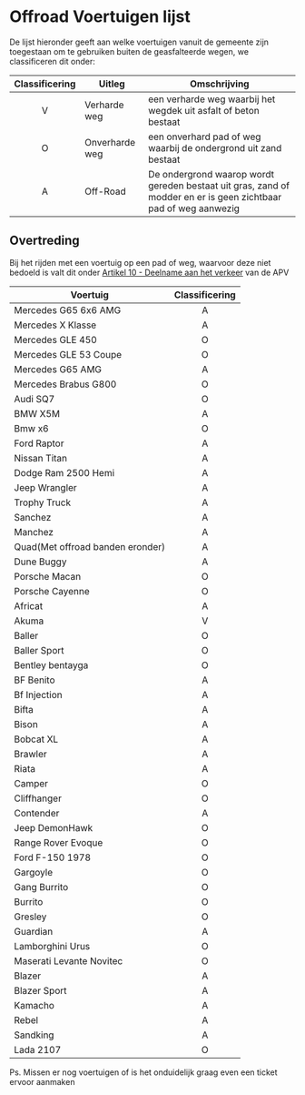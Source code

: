 # Offroad Voertuigen lijst

De lijst hieronder geeft aan welke voertuigen vanuit de gemeente zijn toegestaan om te gebruiken buiten de geasfalteerde wegen, we classificeren dit onder:

| Classificering | Uitleg | Omschrijving |
|:---:|---|---|
|V| Verharde weg | een verharde weg waarbij het wegdek uit asfalt of beton bestaat |
|O| Onverharde weg | een onverhard pad of weg waarbij de ondergrond uit zand bestaat |
|A| Off-Road | De ondergrond waarop wordt gereden bestaat uit gras, zand of modder en er is geen zichtbaar pad of weg aanwezig |

## Overtreding

Bij het rijden met een voertuig op een pad of weg, waarvoor deze niet bedoeld is valt dit onder [Artikel 10 - Deelname aan het verkeer](https://wetboek.tedeapolis.nl/apv/#artikel-10-deelname-aan-het-verkeer) van de APV

| Voertuig | Classificering |
|---|:---:|
| Mercedes G65 6x6 AMG | A |
| Mercedes X Klasse | A |
| Mercedes GLE 450  | O |
| Mercedes GLE 53 Coupe  | O |
| Mercedes G65 AMG  | A |
| Mercedes Brabus G800  | O |
| Audi SQ7 | O |
| BMW X5M | A |
| Bmw x6 | O |
| Ford Raptor | A |
| Nissan Titan | A |
| Dodge Ram 2500 Hemi | A |
| Jeep Wrangler | A |
| Trophy Truck | A |
| Sanchez | A |
| Manchez | A |
| Quad(Met offroad banden eronder)  | A |
| Dune Buggy  | A |
| Porsche Macan  | O |
| Porsche Cayenne  | O |
| Africat  | A |
| Akuma | V |
| Baller | O |
| Baller Sport | O |
| Bentley bentayga  | O |
| BF Benito | A |
| Bf Injection | A |
| Bifta | A |
| Bison | A |
| Bobcat XL | A |
| Brawler | A |
| Riata | A |
| Camper | O |
| Cliffhanger | O |
| Contender | A |
| Jeep DemonHawk | O |
| Range Rover Evoque | O |
| Ford F-150 1978 | O |
| Gargoyle | O |
| Gang Burrito | O |
| Burrito | O |
| Gresley | O |
| Guardian | A |
| Lamborghini Urus | O |
| Maserati Levante Novitec | O |
| Blazer | A |
| Blazer Sport | A |
| Kamacho | A |
| Rebel | A |
| Sandking | A |
| Lada 2107 | O |

Ps. Missen er nog voertuigen of is het onduidelijk graag even een ticket ervoor aanmaken
